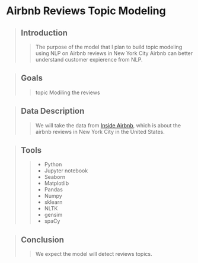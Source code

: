 # Airbnb Reviews Topic Modeling


> ## Introduction
> 
>>The purpose of the model that I plan to build topic modeling using NLP on Airbnb reviews in New York City
>>Airbnb can better understand customer expierence from NLP.

> ## Goals
> 
>> topic Modiling the reviews 


> ## Data Description
> 
>> We will take the data from [Inside Airbnb](http://insideairbnb.com/get-the-data.html), which is about the airbnb reviews in New York City in the United States.
>

 > ## Tools
 > 
 >> - Python
 >> - Jupyter notebook
 >> - Seaborn
 >> - Matplotlib
 >> - Pandas
 >> - Numpy
 >> - sklearn
 >> - NLTK
 >> - gensim
 >> - spaCy

> ## Conclusion 
> 
>> We expect the model will detect reviews topics.

